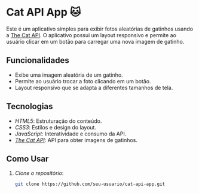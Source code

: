 # Cat API App 🐱

Este é um aplicativo simples para exibir fotos aleatórias de gatinhos usando a [The Cat API](https://thecatapi.com/). O aplicativo possui um layout responsivo e permite ao usuário clicar em um botão para carregar uma nova imagem de gatinho.

## Funcionalidades

- Exibe uma imagem aleatória de um gatinho.
- Permite ao usuário trocar a foto clicando em um botão.
- Layout responsivo que se adapta a diferentes tamanhos de tela.

## Tecnologias

- *HTML5*: Estruturação do conteúdo.
- *CSS3*: Estilos e design do layout.
- *JavaScript*: Interatividade e consumo da API.
- [*The Cat API*](https://thecatapi.com/): API para obter imagens de gatinhos.

## Como Usar

1. *Clone o repositório*:
   ```bash
   git clone https://github.com/seu-usuario/cat-api-app.git